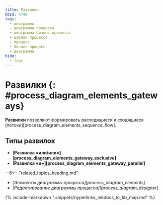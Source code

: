 ```yaml
---
title: Развилки
kbId: 4748
tags:
  - диаграммы
  - диаграмма процесса
  - диаграмма бизнес-процесса
  - шаблон процесса
  - процесс
  - бизнес-процесс
  - диаграмма
hide:
  - tags
---
```


# Развилки {: #process_diagram_elements_gateways}

**Развилки** позволяют формировать расходящиеся и сходящиеся [потоки][process_diagram_elements_sequence_flow].

## Типы развилок

- **[Развилка «или/или»][process_diagram_elements_gateway_exclusive]**
- **[Развилка «и»][process_diagram_elements_gateway_parallel]**

<div class="relatedTopics" markdown="block">

--8<-- "related_topics_heading.md"

- _[Элементы диаграммы процесса][process_diagram_elements]_
- _[Редактирование диаграммы процесса][process_diagram_designer]_

</div>

{% include-markdown ".snippets/hyperlinks_mkdocs_to_kb_map.md" %}
